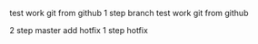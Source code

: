 
test work git from github
1 step branch
test work git from github

2 step master
add hotfix
1 step hotfix

